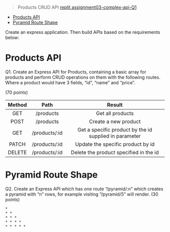 > Products CRUD API
> [replit assignment03-complex-api-Q1](https://replit.com/@amirahnasihah/assignment03-complex-api-Q1)

- [Products API](#products-api)
- [Pyramid Route Shape](#pyramid-route-shape)

Create an express application. Then build APIs based on the requirements below:

# Products API

Q1. Create an Express API for Products, containing a basic array for products and perform CRUD operations on them with the following routes. Where a product would have 3 fields, “id”, “name” and “price”.

(70 points)

| Method |     Path      |                         Result                         |
| :----: | :-----------: | :----------------------------------------------------: |
|  GET   |   /products   |                    Get all products                    |
|  POST  |   /products   |                  Create a new product                  |
|  GET   | /products/:id | Get a specific product by the id supplied in parameter |
| PATCH  | /products/:id |           Update the specific product by id            |
| DELETE | /products/:id |         Delete the product specified in the id         |

# Pyramid Route Shape

Q2. Create an Express API which has one route “/pyramid/:n” which creates a pyramid with “n” rows, for example visiting “/pyramid/5” will render.
(30 points)

```
*
* *
* * *
* * * *
* * * * *
```